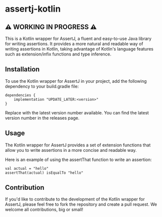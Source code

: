 # assertj-kotlin

## ⚠️ WORKING IN PROGRESS ⚠️
This is a Kotlin wrapper for AssertJ, a fluent and easy-to-use Java library for writing assertions. It provides a more natural and readable way of writing assertions in Kotlin, taking advantage of Kotlin's language features such as extension/infix functions and type inference.

## Installation
To use the Kotlin wrapper for AssertJ in your project, add the following dependency to your build.gradle file:

```
dependencies {
    implementation "UPDATE_LATER:<version>"
}
```
Replace <version> with the latest version number available. You can find the latest version number in the releases page.

## Usage
The Kotlin wrapper for AssertJ provides a set of extension functions that allow you to write assertions in a more concise and readable way.

Here is an example of using the assertThat function to write an assertion:

```
val actual = "hello"
assertThat(actual) isEqualTo "hello"
```

## Contribution
If you'd like to contribute to the development of the Kotlin wrapper for AssertJ, please feel free to fork the repository and create a pull request. We welcome all contributions, big or small!